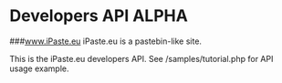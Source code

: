 Developers API ALPHA
==============
###www.iPaste.eu
iPaste.eu is a pastebin-like site.

This is the iPaste.eu developers API. See /samples/tutorial.php for API usage example.


